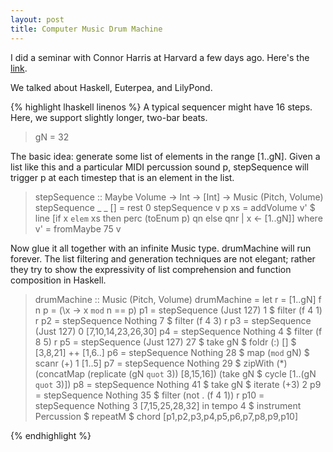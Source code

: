 ```yaml
---
layout: post
title: Computer Music Drum Machine
---
```

I did a seminar with Connor Harris at Harvard a few days ago. Here's the [link](https://manual.cs50.net/seminars/).

We talked about Haskell, Euterpea, and LilyPond.

{% highlight lhaskell linenos %}
A typical sequencer might have 16 steps. Here, we support slightly longer,
two-bar beats.

> gN = 32

The basic idea: generate some list of elements in the range [1..gN]. Given a
list like this and a particular MIDI percussion sound p, stepSequence will
trigger p at each timestep that is an element in the list.

> stepSequence :: Maybe Volume -> Int -> [Int] -> Music (Pitch, Volume)
> stepSequence _ _ [] = rest 0
> stepSequence v p xs = addVolume v' $ line [if x `elem` xs then perc (toEnum p) qn else qnr | x <- [1..gN]]
>	where v' = fromMaybe 75 v

Now glue it all together with an infinite Music type. drumMachine will run
forever. The list filtering and generation techniques are not elegant; rather
they try to show the expressivity of list comprehension and function
composition in Haskell.

> drumMachine :: Music (Pitch, Volume)
> drumMachine = let r = [1..gN]
>                   f n p = (\x -> x `mod` n == p)
>                   p1 = stepSequence (Just 127) 1 $ filter (f 4 1) r
>                   p2 = stepSequence Nothing 7 $ filter (f 4 3) r
>                   p3 = stepSequence (Just 127) 0 [7,10,14,23,26,30]
>                   p4 = stepSequence Nothing 4 $ filter (f 8 5) r
>                   p5 = stepSequence (Just 127) 27 $ take gN $ foldr (:) [] $ [3,8,21] ++ [1,6..]
>                   p6 = stepSequence Nothing 28 $ map (`mod` gN) $ scanr (+) 1 [1..5]
>                   p7 = stepSequence Nothing 29 $ zipWith (*) 
>						(concatMap (replicate (gN `quot` 3)) [8,15,16])
>						(take gN $ cycle [1..(gN `quot` 3)])
>                   p8 = stepSequence Nothing 41 $ take gN $ iterate (+3) 2
>                   p9 = stepSequence Nothing 35 $ filter (not . (f 4 1)) r
>                   p10 = stepSequence Nothing 3 [7,15,25,28,32]
>               in tempo 4 $ instrument Percussion $ repeatM $ chord [p1,p2,p3,p4,p5,p6,p7,p8,p9,p10]

{% endhighlight %}
